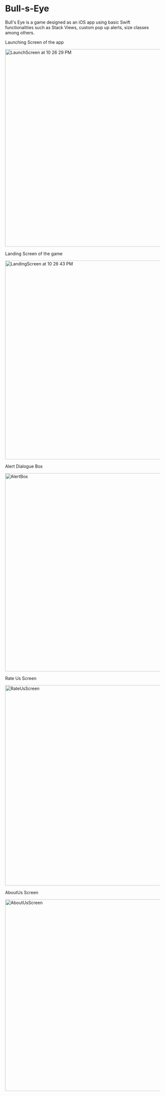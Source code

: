 # Bull-s-Eye
Bull's Eye is a game designed as an iOS app using basic Swift functionalities such as Stack Views, custom pop up alerts, size classes among others. 

Launching Screen of the app

<img width="642" alt="LaunchScreen at 10 26 29 PM" src="https://user-images.githubusercontent.com/52540948/82125812-2ba87300-97c6-11ea-90cc-4fd0fa7c1817.png">

Landing Screen of the game

<img width="646" alt="LandingScreen at 10 26 43 PM" src="https://user-images.githubusercontent.com/52540948/82125903-abced880-97c6-11ea-9a20-6cae9daa6bb6.png">

Alert Dialogue Box

<img width="644" alt="AlertBox" src="https://user-images.githubusercontent.com/52540948/82126037-88f0f400-97c7-11ea-98ea-47c59c384e1a.png">

Rate Us Screen

<img width="651" alt="RateUsScreen" src="https://user-images.githubusercontent.com/52540948/82126105-13395800-97c8-11ea-95f3-6ea6425e45d5.png">

AboutUs Screen

<img width="623" alt="AboutUsScreen" src="https://user-images.githubusercontent.com/52540948/82126077-de2d0580-97c7-11ea-9bb9-14c483fae5b0.png">

